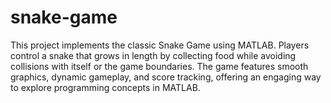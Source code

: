 # snake-game
This project implements the classic Snake Game using MATLAB. Players control a snake that grows in length by collecting food while avoiding collisions with itself or the game boundaries. The game features smooth graphics, dynamic gameplay, and score tracking, offering an engaging way to explore programming concepts in MATLAB.

